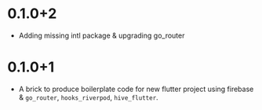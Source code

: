 # 0.1.0+2

- Adding missing intl package & upgrading go_router
# 0.1.0+1

- A brick to produce boilerplate code for new flutter project using firebase & `go_router`, `hooks_riverpod`, `hive_flutter`.


